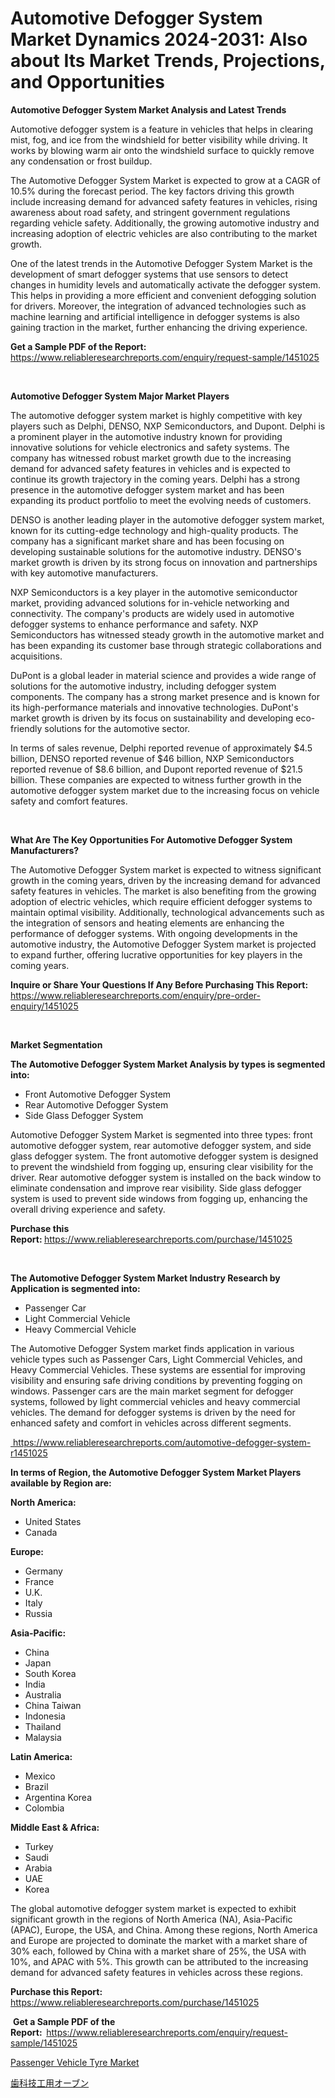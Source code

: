 <p><h1>Automotive Defogger System Market Dynamics 2024-2031: Also about Its Market Trends, Projections, and Opportunities</h1></p><p><strong>Automotive Defogger System Market Analysis and Latest Trends</strong></p>
<p><p>Automotive defogger system is a feature in vehicles that helps in clearing mist, fog, and ice from the windshield for better visibility while driving. It works by blowing warm air onto the windshield surface to quickly remove any condensation or frost buildup.</p><p>The Automotive Defogger System Market is expected to grow at a CAGR of 10.5% during the forecast period. The key factors driving this growth include increasing demand for advanced safety features in vehicles, rising awareness about road safety, and stringent government regulations regarding vehicle safety. Additionally, the growing automotive industry and increasing adoption of electric vehicles are also contributing to the market growth.</p><p>One of the latest trends in the Automotive Defogger System Market is the development of smart defogger systems that use sensors to detect changes in humidity levels and automatically activate the defogger system. This helps in providing a more efficient and convenient defogging solution for drivers. Moreover, the integration of advanced technologies such as machine learning and artificial intelligence in defogger systems is also gaining traction in the market, further enhancing the driving experience.</p></p>
<p><strong>Get a Sample PDF of the Report:&nbsp;</strong> <a href="https://www.reliableresearchreports.com/enquiry/request-sample/1451025">https://www.reliableresearchreports.com/enquiry/request-sample/1451025</a></p>
<p>&nbsp;</p>
<p><strong>Automotive Defogger System Major Market Players</strong></p>
<p><p>The automotive defogger system market is highly competitive with key players such as Delphi, DENSO, NXP Semiconductors, and Dupont. Delphi is a prominent player in the automotive industry known for providing innovative solutions for vehicle electronics and safety systems. The company has witnessed robust market growth due to the increasing demand for advanced safety features in vehicles and is expected to continue its growth trajectory in the coming years. Delphi has a strong presence in the automotive defogger system market and has been expanding its product portfolio to meet the evolving needs of customers.</p><p>DENSO is another leading player in the automotive defogger system market, known for its cutting-edge technology and high-quality products. The company has a significant market share and has been focusing on developing sustainable solutions for the automotive industry. DENSO's market growth is driven by its strong focus on innovation and partnerships with key automotive manufacturers.</p><p>NXP Semiconductors is a key player in the automotive semiconductor market, providing advanced solutions for in-vehicle networking and connectivity. The company's products are widely used in automotive defogger systems to enhance performance and safety. NXP Semiconductors has witnessed steady growth in the automotive market and has been expanding its customer base through strategic collaborations and acquisitions.</p><p>DuPont is a global leader in material science and provides a wide range of solutions for the automotive industry, including defogger system components. The company has a strong market presence and is known for its high-performance materials and innovative technologies. DuPont's market growth is driven by its focus on sustainability and developing eco-friendly solutions for the automotive sector.</p><p>In terms of sales revenue, Delphi reported revenue of approximately $4.5 billion, DENSO reported revenue of $46 billion, NXP Semiconductors reported revenue of $8.6 billion, and Dupont reported revenue of $21.5 billion. These companies are expected to witness further growth in the automotive defogger system market due to the increasing focus on vehicle safety and comfort features.</p></p>
<p>&nbsp;</p>
<p><strong>What Are The Key Opportunities For Automotive Defogger System Manufacturers?</strong></p>
<p><p>The Automotive Defogger System market is expected to witness significant growth in the coming years, driven by the increasing demand for advanced safety features in vehicles. The market is also benefiting from the growing adoption of electric vehicles, which require efficient defogger systems to maintain optimal visibility. Additionally, technological advancements such as the integration of sensors and heating elements are enhancing the performance of defogger systems. With ongoing developments in the automotive industry, the Automotive Defogger System market is projected to expand further, offering lucrative opportunities for key players in the coming years.</p></p>
<p><strong>Inquire or Share Your Questions If Any Before Purchasing This Report:</strong> <a href="https://www.reliableresearchreports.com/enquiry/pre-order-enquiry/1451025">https://www.reliableresearchreports.com/enquiry/pre-order-enquiry/1451025</a></p>
<p>&nbsp;</p>
<p><strong>Market Segmentation</strong></p>
<p><strong>The Automotive Defogger System Market Analysis by types is segmented into:</strong></p>
<p><ul><li>Front Automotive Defogger System</li><li>Rear Automotive Defogger System</li><li>Side Glass Defogger System</li></ul></p>
<p><p>Automotive Defogger System Market is segmented into three types: front automotive defogger system, rear automotive defogger system, and side glass defogger system. The front automotive defogger system is designed to prevent the windshield from fogging up, ensuring clear visibility for the driver. Rear automotive defogger system is installed on the back window to eliminate condensation and improve rear visibility. Side glass defogger system is used to prevent side windows from fogging up, enhancing the overall driving experience and safety.</p></p>
<p><strong>Purchase this Report:&nbsp;</strong><a href="https://www.reliableresearchreports.com/purchase/1451025">https://www.reliableresearchreports.com/purchase/1451025</a></p>
<p>&nbsp;</p>
<p><strong>The Automotive Defogger System Market Industry Research by Application is segmented into:</strong></p>
<p><ul><li>Passenger Car</li><li>Light Commercial Vehicle</li><li>Heavy Commercial Vehicle</li></ul></p>
<p><p>The Automotive Defogger System market finds application in various vehicle types such as Passenger Cars, Light Commercial Vehicles, and Heavy Commercial Vehicles. These systems are essential for improving visibility and ensuring safe driving conditions by preventing fogging on windows. Passenger cars are the main market segment for defogger systems, followed by light commercial vehicles and heavy commercial vehicles. The demand for defogger systems is driven by the need for enhanced safety and comfort in vehicles across different segments.</p></p>
<p><a href="https://www.reliableresearchreports.com/automotive-defogger-system-r1451025">&nbsp;https://www.reliableresearchreports.com/automotive-defogger-system-r1451025</a></p>
<p><strong>In terms of Region, the Automotive Defogger System Market Players available by Region are:</strong></p>
<p>
    <p> <strong> North America: </strong>
        <ul>
            <li>United States</li>
            <li>Canada</li>
        </ul>
        </p> 
    <p> <strong> Europe: </strong>
        <ul>
            <li>Germany</li>
            <li>France</li>
            <li>U.K.</li>
            <li>Italy</li>
            <li>Russia</li>
        </ul>
        </p> 
    <p> <strong> Asia-Pacific: </strong>
        <ul>
            <li>China</li>
            <li>Japan</li>
            <li>South Korea</li>
            <li>India</li>
            <li>Australia</li>
            <li>China Taiwan</li>
            <li>Indonesia</li>
            <li>Thailand</li>
            <li>Malaysia</li>
        </ul>
        </p> 
    <p> <strong> Latin America: </strong>
        <ul>
            <li>Mexico</li>
            <li>Brazil</li>
            <li>Argentina Korea</li>
            <li>Colombia</li>
        </ul>
        </p> 
    <p> <strong> Middle East & Africa: </strong>
        <ul>
            <li>Turkey</li>
            <li>Saudi</li>
            <li>Arabia</li>
            <li>UAE</li>
            <li>Korea</li>
        </ul>
    </p>
    </p>
<p><p>The global automotive defogger system market is expected to exhibit significant growth in the regions of North America (NA), Asia-Pacific (APAC), Europe, the USA, and China. Among these regions, North America and Europe are projected to dominate the market with a market share of 30% each, followed by China with a market share of 25%, the USA with 10%, and APAC with 5%. This growth can be attributed to the increasing demand for advanced safety features in vehicles across these regions.</p></p>
<p><strong>Purchase this Report: </strong><a href="https://www.reliableresearchreports.com/purchase/1451025">https://www.reliableresearchreports.com/purchase/1451025</a></p>
<p>&nbsp;<strong>Get a Sample PDF of the Report:&nbsp;&nbsp;</strong><a href="https://www.reliableresearchreports.com/enquiry/request-sample/1451025">https://www.reliableresearchreports.com/enquiry/request-sample/1451025</a></p>
<p><strong></strong></p>
<p><p><a href="https://github.com/moyahfrancoestellec51j635wcx/Market-Research-Report-List-2/blob/main/passenger-vehicle-tyre-market.md">Passenger Vehicle Tyre Market</a></p><p><a href="https://github.com/mreklxf44233/Market-Research-Report-List-2/blob/main/5733401127739.md">歯科技工用オーブン</a></p></p>